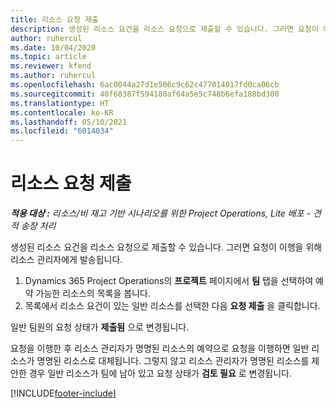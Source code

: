 ```yaml
---
title: 리소스 요청 제출
description: 생성된 리소스 요건을 리소스 요청으로 제출할 수 있습니다. 그러면 요청이 이행을 위해 리소스 관리자에게 발송됩니다.
author: ruhercul
ms.date: 10/04/2020
ms.topic: article
ms.reviewer: kfend
ms.author: ruhercul
ms.openlocfilehash: 6ac0044a27d1e506c9c62c477014017fd0ca06cb
ms.sourcegitcommit: 40f68387f594180af64a5e5c748b6efa188bd300
ms.translationtype: HT
ms.contentlocale: ko-KR
ms.lasthandoff: 05/10/2021
ms.locfileid: "6014034"
---
```

# <a name="submit-a-resource-request"></a>리소스 요청 제출

_**적용 대상 :** 리소스/비 재고 기반 시나리오를 위한 Project Operations, Lite 배포 - 견적 송장 처리_

생성된 리소스 요건을 리소스 요청으로 제출할 수 있습니다. 그러면 요청이 이행을 위해 리소스 관리자에게 발송됩니다.

1. Dynamics 365 Project Operations의 **프로젝트** 페이지에서 **팀** 탭을 선택하여 예약 가능한 리소스의 목록을 봅니다. 
2. 목록에서 리소스 요건이 있는 일반 리소스를 선택한 다음 **요청 제출** 을 클릭합니다.

일반 팀원의 요청 상태가 **제출됨** 으로 변경됩니다.

요청을 이행한 후 리소스 관리자가 명명된 리소스의 예약으로 요청을 이행하면 일반 리소스가 명명된 리소스로 대체됩니다. 그렇지 않고 리소스 관리자가 명명된 리소스를 제안한 경우 일반 리소스가 팀에 남아 있고 요청 상태가 **검토 필요** 로 변경됩니다.


[!INCLUDE[footer-include](../includes/footer-banner.md)]